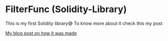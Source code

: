 # FilterFunc (Solidity-Library) 
This is my first Solidity library😅
To know more about it check this my post

[My blog post on how it was made](https://swacblooms.com/making-a-small-library-in-solidity)
